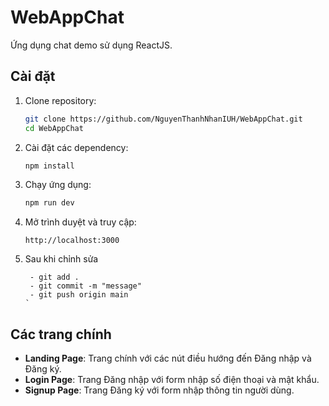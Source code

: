 # WebAppChat

Ứng dụng chat demo sử dụng ReactJS.

## Cài đặt

1. Clone repository:
   ```bash
   git clone https://github.com/NguyenThanhNhanIUH/WebAppChat.git
   cd WebAppChat
   ```

2. Cài đặt các dependency:
   ```bash
   npm install
   ```

3. Chạy ứng dụng:
   ```bash
   npm run dev
   ```

4. Mở trình duyệt và truy cập:
   ```
   http://localhost:3000  
   ```

5. Sau khi chỉnh sửa
   ```
    - git add .
    - git commit -m "message"
    - git push origin main
   `

## Các trang chính

- **Landing Page**: Trang chính với các nút điều hướng đến Đăng nhập và Đăng ký.
- **Login Page**: Trang Đăng nhập với form nhập số điện thoại và mật khẩu.
- **Signup Page**: Trang Đăng ký với form nhập thông tin người dùng.
